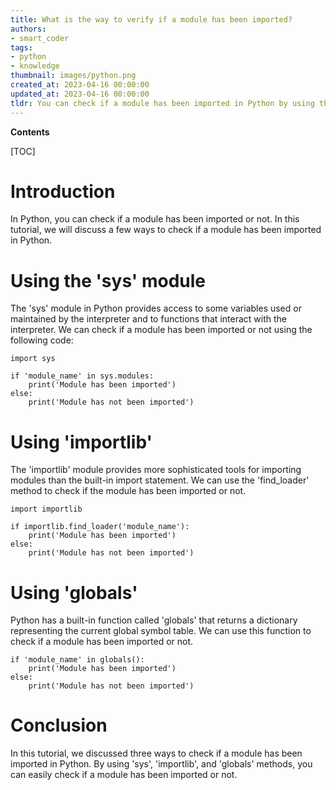 ```yaml
---
title: What is the way to verify if a module has been imported?
authors:
- smart_coder
tags:
- python
- knowledge
thumbnail: images/python.png
created_at: 2023-04-16 00:00:00
updated_at: 2023-04-16 00:00:00
tldr: You can check if a module has been imported in Python by using the `in` keyword and checking if the module name is in the list of imported modules (sys.modules).
---
```


**Contents**

[TOC]

# Introduction 
In Python, you can check if a module has been imported or not. In this tutorial, we will discuss a few ways to check if a module has been imported in Python.

# Using the 'sys' module
The 'sys' module in Python provides access to some variables used or maintained by the interpreter and to functions that interact with the interpreter.
We can check if a module has been imported or not using the following code:

```
import sys
 
if 'module_name' in sys.modules:
    print('Module has been imported')
else:
    print('Module has not been imported')
```

# Using 'importlib'
The 'importlib' module provides more sophisticated tools for importing modules than the built-in import statement. We can use the 'find_loader' method to check if the module has been imported or not.

```
import importlib
 
if importlib.find_loader('module_name'):
    print('Module has been imported')
else:
    print('Module has not been imported')
```

# Using 'globals'
Python has a built-in function called 'globals' that returns a dictionary representing the current global symbol table. We can use this function to check if a module has been imported or not.

```
if 'module_name' in globals():
    print('Module has been imported')
else:
    print('Module has not been imported')
```

# Conclusion
In this tutorial, we discussed three ways to check if a module has been imported in Python. By using 'sys', 'importlib', and 'globals' methods, you can easily check if a module has been imported or not.
